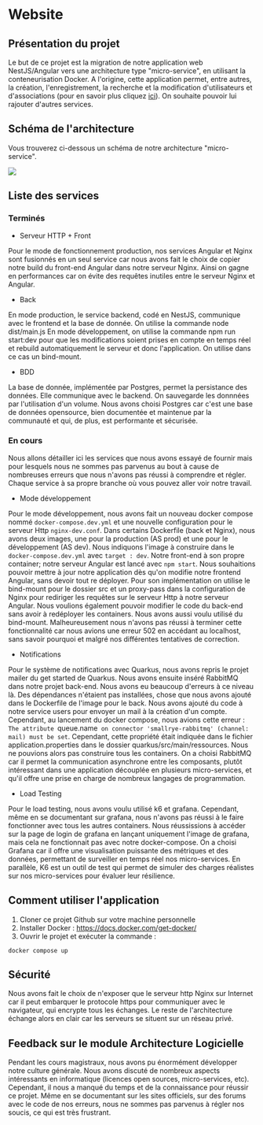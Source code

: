 # Website

## Présentation du projet
Le but de ce projet est la migration de notre application web NestJS/Angular vers une architecture type "micro-service", en utilisant la conteneurisation Docker.
A l'origine, cette application permet, entre autres, la création, l'enregistrement, la recherche et la modification d'utilisateurs et d'associations (pour en savoir plus cliquez [ici](https://github.com/SterennLeHir/Website/blob/main/front/README.md)).
On souhaite pouvoir lui rajouter d'autres services.

## Schéma de l'architecture
Vous trouverez ci-dessous un schéma de notre architecture "micro-service".

![](images/structure.png)
## Liste des services

### Terminés
* Serveur HTTP + Front

Pour le mode de fonctionnement production, nos services Angular et Nginx sont fusionnés en un seul service car nous avons fait le choix de copier notre build du front-end Angular dans notre serveur Nginx. Ainsi on gagne en performances car on évite des requêtes inutiles entre le serveur Nginx et Angular.

* Back
  
En mode production, le service backend, codé en NestJS, communique avec le frontend et la base de donnée. On utilise la commande node dist/main.js
En mode développement, on utilise la commande npm run start:dev pour que les modifications soient prises en compte en temps réel et rebuild automatiquement le serveur et donc l'application. On utilise dans ce cas un bind-mount.

* BDD

La base de donnée, implémentée par Postgres, permet la persistance des données. Elle communique avec le backend. On sauvegarde les donnnées par l'utilisation d'un volume. 
Nous avons choisi Postgres car c'est une base de données opensource, bien documentée et maintenue par la communauté et qui, de plus, est performante et sécurisée.
### En cours
Nous allons détailler ici les services que nous avons essayé de fournir mais pour lesquels nous ne sommes pas parvenus au bout à cause de nombreuses erreurs que nous n'avons pas réussi à comprendre et régler. Chaque service à sa propre branche où vous pouvez aller voir notre travail. 

* Mode développement

Pour le mode développement, nous avons fait un nouveau docker compose nommé `docker-compose.dev.yml` et une nouvelle configuration pour le serveur Http `nginx-dev.conf`. Dans certains Dockerfile (back et Nginx), nous avons deux images, une pour la production (AS prod) et une pour le développement (AS dev). Nous indiquons l'image à construire dans le `docker-compose.dev.yml` avec `target : dev`. Notre front-end à son propre container; notre serveur Angular est lancé avec `npm start`. Nous souhaitions pouvoir mettre à jour notre application dès qu'on modifie notre frontend Angular, sans devoir tout re déployer. Pour son implémentation on utilise le bind-mount pour le dossier src et un proxy-pass dans la configuration de Nginx pour rediriger les requêtes sur le serveur Http à notre serveur Angular.
Nous voulions également pouvoir modifier le code du back-end sans avoir à redéployer les containers. Nous avons aussi voulu utilisé du bind-mount.
Malheureusement nous n'avons pas réussi à terminer cette fonctionnalité car nous avions une erreur 502 en accédant au localhost, sans savoir pourquoi et malgré nos différentes tentatives de correction.

* Notifications

Pour le système de notifications avec Quarkus, nous avons repris le projet mailer du get started de Quarkus. Nous avons ensuite inséré RabbitMQ dans notre projet back-end. Nous avons eu beaucoup d'erreurs à ce niveau là. Des dépendances n'étaient pas installées, chose que nous avons ajouté dans le Dockerfile de l'image pour le back. Nous avons ajouté du code à notre service users pour envoyer un mail à la création d'un compte. Cependant, au lancement du docker compose, nous avions cette erreur : `The attribute `queue.name` on connector 'smallrye-rabbitmq' (channel: mail) must be set`. Cependant, cette propriété était indiquée dans le fichier application.properties dans le dossier quarkus/src/main/ressources. Nous ne pouvions alors pas construire tous les containers.
On a choisi RabbitMQ car il permet la communication asynchrone entre les composants, plutôt intéressant dans une application découplée en plusieurs micro-services, et qu'il offre une prise en charge de nombreux langages de programmation.

* Load Testing

Pour le load testing, nous avons voulu utilisé k6 et grafana. Cependant, même en se documentant sur grafana, nous n'avons pas réussi à le faire fonctionner avec tous les autres containers. Nous réussissions à accéder sur la page de login de grafana en lançant uniquement l'image de grafana, mais cela ne fonctionnait pas avec notre docker-compose. 
On a choisi Grafana car il offre une visualisation puissante des métriques et des données, permettant de surveiller en temps réel nos micro-services. En parallèle, K6 est un outil de test qui permet de simuler des charges réalistes sur nos micro-services pour évaluer leur résilience.

## Comment utiliser l'application
1. Cloner ce projet Github sur votre machine personnelle
2. Installer Docker : https://docs.docker.com/get-docker/
3. Ouvrir le projet et exécuter la commande :
```
docker compose up
```

## Sécurité
Nous avons fait le choix de n'exposer que le serveur http Nginx sur Internet car il peut embarquer le protocole https pour communiquer avec le navigateur, qui encrypte tous les échanges. Le reste de l'architecture échange alors en clair car les serveurs se situent sur un réseau privé. 

## Feedback sur le module Architecture Logicielle
Pendant les cours magistraux, nous avons pu énormément développer notre culture générale. Nous avons discuté de nombreux aspects intéressants en informatique (licences open sources, micro-services, etc). 
Cependant, il nous a manqué du temps et de la connaissance pour réussir ce projet. Même en se documentant sur les sites officiels, sur des forums avec le code de nos erreurs, nous ne sommes pas parvenus à régler nos soucis, ce qui est très frustrant. 
